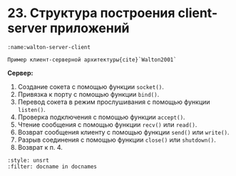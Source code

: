 # 23. Структура построения client-server приложений

```{figure} ../images/walton-server-client.png
:name:walton-server-client

Пример клиент-серверной архитектуры{cite}`Walton2001`
```

**Сервер:**

1. Создание сокета с помощью функции `socket()`.
2. Привязка к порту с помощью функции `bind()`.
3. Перевод сокета в режим прослушивания с помощью функции `listen()`.
4. Проверка подключения с помощью функции `accept()`.
5. Чтение сообщения с помощью функции `recv()` или `read()`.
6. Возврат сообщения клиенту с помощью функции `send()` или `write()`.
7. Разрыв соединения с помощью функции `close()` или `shutdown()`.
8. Возврат к п. 4.

```{bibliography}
:style: unsrt
:filter: docname in docnames
```
